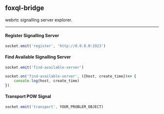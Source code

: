 ## foxql-bridge
webrtc signalling server explorer.

---

#### Register Signalling Server
``` javascript
socket.emit('register', 'http://0.0.0.0:1923')
```
#### Find Available Signalling Server
``` javascript
socket.emit('find-available-server')

socket.on('find-available-server', ({host, create_time})=> {
    console.log(host, create_time)
})
```
#### Transport  POW Signal
``` javascript
socket.emit('transport', YOUR_PROBLEM_OBJECT)
```